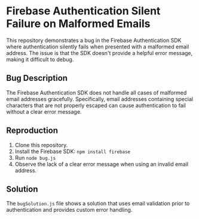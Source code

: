 # Firebase Authentication Silent Failure on Malformed Emails

This repository demonstrates a bug in the Firebase Authentication SDK where authentication silently fails when presented with a malformed email address. The issue is that the SDK doesn't provide a helpful error message, making it difficult to debug.

## Bug Description
The Firebase Authentication SDK does not handle all cases of malformed email addresses gracefully.  Specifically, email addresses containing special characters that are not properly escaped can cause authentication to fail without a clear error message.

## Reproduction
1. Clone this repository.
2. Install the Firebase SDK: `npm install firebase`
3. Run `node bug.js`
4. Observe the lack of a clear error message when using an invalid email address.

## Solution
The `bugSolution.js` file shows a solution that uses email validation prior to authentication and provides custom error handling.